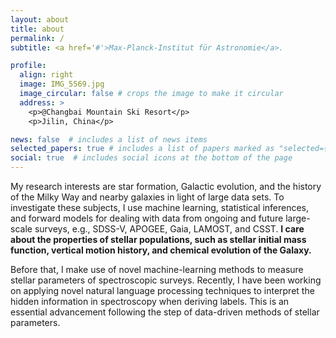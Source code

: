 ```yaml
---
layout: about
title: about
permalink: /
subtitle: <a href='#'>Max-Planck-Institut für Astronomie</a>.

profile:
  align: right
  image: IMG_5569.jpg
  image_circular: false # crops the image to make it circular
  address: >
    <p>@Changbai Mountain Ski Resort</p>
    <p>Jilin, China</p>

news: false  # includes a list of news items
selected_papers: true # includes a list of papers marked as "selected={true}"
social: true  # includes social icons at the bottom of the page
---
```

My research interests are star formation, Galactic evolution, and the history of the Milky Way and nearby galaxies in light of large data sets. To investigate these subjects, I use machine learning, statistical inferences, and forward models for dealing with data from ongoing and future large-scale surveys, e.g., SDSS-V, APOGEE, Gaia, LAMOST, and CSST. **I care about the properties of stellar populations, such as stellar initial mass function, vertical motion history, and chemical evolution of the Galaxy.**

Before that, I make use of novel machine-learning methods to measure stellar parameters of spectroscopic surveys. Recently, I have been working on applying novel natural language processing techniques to interpret the hidden information in spectroscopy when deriving labels. This is an essential advancement following the step of data-driven methods of stellar parameters.
